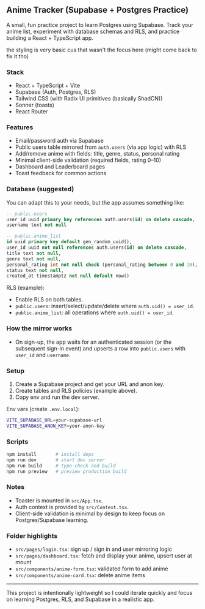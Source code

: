 ## Anime Tracker (Supabase + Postgres Practice)

A small, fun practice project to learn Postgres using Supabase. Track your anime list, experiment with database schemas and RLS, and practice building a React + TypeScript app.

the styling is very basic cus that wasn't the focus here (might come back to fix it tho)

### Stack
- React + TypeScript + Vite
- Supabase (Auth, Postgres, RLS)
- Tailwind CSS (with Radix UI primitives (basically ShadCN))
- Sonner (toasts)
- React Router

### Features
- Email/password auth via Supabase
- Public users table mirrored from `auth.users` (via app logic) with RLS
- Add/remove anime with fields: title, genre, status, personal rating
- Minimal client-side validation (required fields, rating 0–10)
- Dashboard and Leaderboard pages
- Toast feedback for common actions

### Database (suggested)
You can adapt this to your needs, but the app assumes something like:

```sql
-- public.users
user_id uuid primary key references auth.users(id) on delete cascade,
username text not null

-- public.anime_list
id uuid primary key default gen_random_uuid(),
user_id uuid not null references auth.users(id) on delete cascade,
title text not null,
genre text not null,
personal_rating int not null check (personal_rating between 0 and 10),
status text not null,
created_at timestamptz not null default now()
```

RLS (example):
- Enable RLS on both tables.
- `public.users`: insert/select/update/delete where `auth.uid() = user_id`.
- `public.anime_list`: all operations where `auth.uid() = user_id`.

### How the mirror works
- On sign-up, the app waits for an authenticated session (or the subsequent sign-in event) and upserts a row into `public.users` with `user_id` and `username`.

### Setup
1) Create a Supabase project and get your URL and anon key.
2) Create tables and RLS policies (example above).
3) Copy env and run the dev server.

Env vars (create `.env.local`):
```bash
VITE_SUPABASE_URL=your-supabase-url
VITE_SUPABASE_ANON_KEY=your-anon-key
```

### Scripts
```bash
npm install       # install deps
npm run dev       # start dev server
npm run build     # type-check and build
npm run preview   # preview production build
```

### Notes
- Toaster is mounted in `src/App.tsx`.
- Auth context is provided by `src/Context.tsx`.
- Client-side validation is minimal by design to keep focus on Postgres/Supabase learning.

### Folder highlights
- `src/pages/login.tsx`: sign up / sign in and user mirroring logic
- `src/pages/dashboard.tsx`: fetch and display your anime, upsert user at mount
- `src/components/anime-form.tsx`: validated form to add anime
- `src/components/anime-card.tsx`: delete anime items

---

This project is intentionally lightweight so I could iterate quickly and focus on learning Postgres, RLS, and Supabase in a realistic app.
